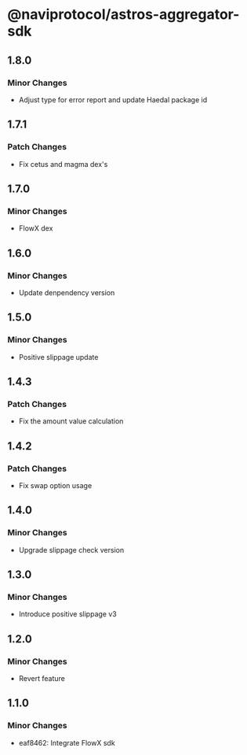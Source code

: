 # @naviprotocol/astros-aggregator-sdk

## 1.8.0

### Minor Changes

- Adjust type for error report and update Haedal package id

## 1.7.1

### Patch Changes

- Fix cetus and magma dex's

## 1.7.0

### Minor Changes

- FlowX dex

## 1.6.0

### Minor Changes

- Update denpendency version

## 1.5.0

### Minor Changes

- Positive slippage update

## 1.4.3

### Patch Changes

- Fix the amount value calculation

## 1.4.2

### Patch Changes

- Fix swap option usage

## 1.4.0

### Minor Changes

- Upgrade slippage check version

## 1.3.0

### Minor Changes

- Introduce positive slippage v3

## 1.2.0

### Minor Changes

- Revert feature

## 1.1.0

### Minor Changes

- eaf8462: Integrate FlowX sdk
